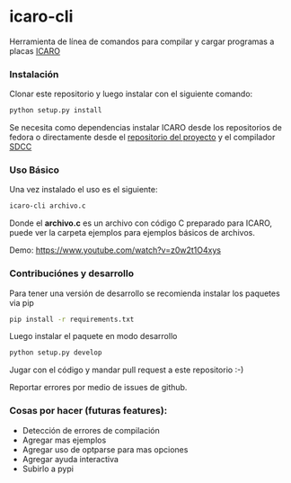 # icaro-cli

Herramienta de línea de comandos para compilar y cargar programas a placas [ICARO](http://roboticaro.org/)

### Instalación

Clonar este repositorio y luego instalar con el siguiente comando:

```bash
python setup.py install
```

Se necesita como dependencias instalar ICARO desde los repositorios de fedora o directamente desde el [repositorio del proyecto](https://github.com/valentinbasel/icaro) y el compilador [SDCC](http://sdcc.sourceforge.net/)

### Uso Básico

Una vez instalado el uso es el siguiente:

```bash
icaro-cli archivo.c
```

Donde el **archivo.c** es un archivo con código C preparado para ICARO, puede ver la carpeta ejemplos para ejemplos básicos de archivos.

Demo: https://www.youtube.com/watch?v=z0w2t1O4xys

### Contribuciónes y desarrollo

Para tener una versión de desarrollo se recomienda instalar los paquetes via pip

```bash
pip install -r requirements.txt
```

Luego instalar el paquete en modo desarrollo

```bash
python setup.py develop
```

Jugar con el código y mandar pull request a este repositorio :-)

Reportar errores por medio de issues de github.

### Cosas por hacer (futuras features):

* Detección de errores de compilación
* Agregar mas ejemplos
* Agregar uso de optparse para mas opciones
* Agregar ayuda interactiva
* Subirlo a pypi

